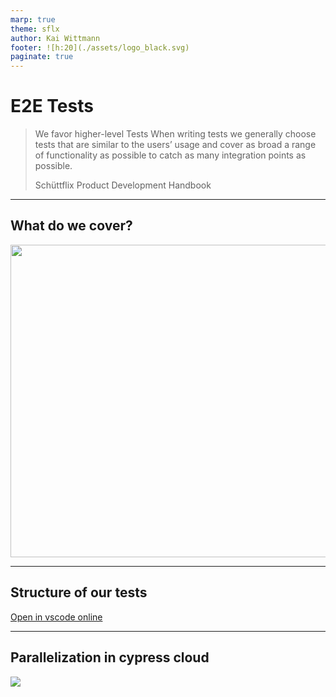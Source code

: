 ```yaml
---
marp: true
theme: sflx
author: Kai Wittmann
footer: ![h:20](./assets/logo_black.svg)
paginate: true
---
```


<!--
_class: title
-->

# E2E Tests

> We favor higher-level Tests
> When writing tests we generally choose tests that are similar to the users’ usage and cover as broad a range of functionality as possible to catch as many integration points as possible.
>
> Schüttflix Product Development Handbook

---

## What do we cover?

<img height="500px" width="600px" src="./assets/scope.png" />

---

## Structure of our tests

[Open in vscode online](https://github.dev/schuettflix/transport/tree/main/packages/app-e2e/cypress)

---

## Parallelization in cypress cloud

![](./assets/cypress_parallel.png)
